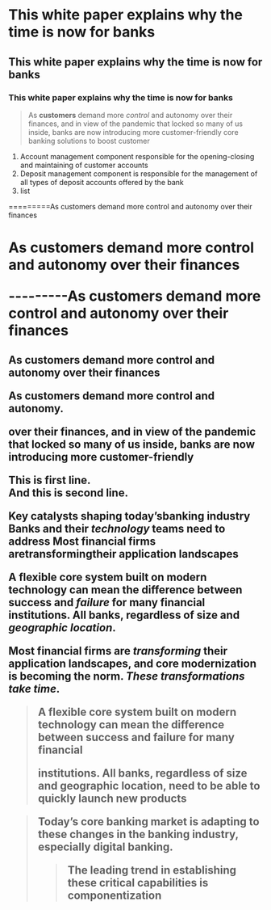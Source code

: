 # This white paper explains why the time is now for banks
## This white paper explains why the time is now for banks
### This white paper explains why the time is now for banks

> As **customers** demand more *control* and autonomy over their finances, and in view of the pandemic that locked so many of us inside, banks are now introducing more customer-friendly core banking solutions to boost customer 

1. Account management component responsible for the opening-closing and maintaining of customer accounts
2. Deposit management component is responsible for the management of all types of deposit accounts offered by the bank
3. list

=========As customers demand more control and autonomy over their finances
<H1>As customers demand more control and autonomy over their finances

---------As customers demand more control and autonomy over their finances
<H2>As customers demand more control and autonomy over their finances



<P>As customers demand more control and autonomy. </P> over their finances, and in view of the pandemic that locked so many of us inside, banks are now introducing more customer-friendly



This is first line. <br> And this is second line.

Key catalysts shaping today’s**banking industry** 
Banks and their _technology_ teams need to address
Most financial firms are**transforming**their application landscapes

A flexible core system built on modern technology can mean the difference between success and _failure_ for many financial institutions. All banks, regardless of size and *geographic location*.


Most financial firms are ***transforming*** their application landscapes, and core modernization is becoming the norm. ***These transformations take time***.


> A flexible core system built on modern technology can mean the difference between success and failure for many financial
>
> 
> institutions. All banks, regardless of size and geographic location, need to be able to quickly launch new products


> Today’s core banking market is adapting to these changes in the banking industry, especially digital banking.
>
>>The leading trend in establishing these critical capabilities is componentization
